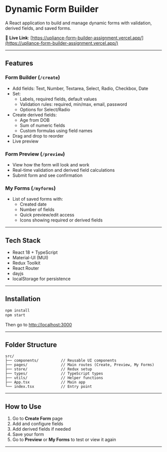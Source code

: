 # Dynamic Form Builder

A React application to build and manage dynamic forms with validation, derived fields, and saved forms.

🔗 **Live Link**: [https://upliance-form-builder-assignment.vercel.app/](https://upliance-form-builder-assignment.vercel.app/)

---

## Features

### Form Builder (`/create`)
- Add fields: Text, Number, Textarea, Select, Radio, Checkbox, Date
- Set:
  - Labels, required fields, default values
  - Validation rules: required, min/max, email, password
  - Options for Select/Radio
- Create derived fields:
  - Age from DOB
  - Sum of numeric fields
  - Custom formulas using field names
- Drag and drop to reorder
- Live preview

### Form Preview (`/preview`)
- View how the form will look and work
- Real-time validation and derived field calculations
- Submit form and see confirmation

### My Forms (`/myforms`)
- List of saved forms with:
  - Created date
  - Number of fields
  - Quick preview/edit access
  - Icons showing required or derived fields

---

## Tech Stack

- React 18 + TypeScript
- Material-UI (MUI)
- Redux Toolkit
- React Router
- dayjs
- localStorage for persistence

---

## Installation

```bash
npm install
npm start
````

Then go to [http://localhost:3000](http://localhost:3000)

---

## Folder Structure

```
src/
├── components/          // Reusable UI components
├── pages/               // Main routes (Create, Preview, My Forms)
├── store/               // Redux setup
├── types/               // TypeScript types
├── utils/               // Helper functions
├── App.tsx              // Main app
└── index.tsx            // Entry point
```

---

## How to Use

1. Go to **Create Form** page
2. Add and configure fields
3. Add derived fields if needed
4. Save your form
5. Go to **Preview** or **My Forms** to test or view it again

---


